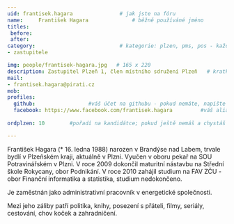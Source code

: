 ```yaml
---
uid: frantisek.hagara				# jak jste na fóru
name:     František Hagara  			# běžně používáné jméno
titles:
 before: 
 after: 
category:                 			# kategorie: plzen, pms, pos - každá na svůj řádek
- zastupitele

img: people/frantisek-hagara.jpg   # 165 x 220
description: Zastupitel Plzeň 1, člen místního sdružení Plzeň   # kratký popis, max 160 znaků
mail:
- frantisek.hagara@pirati.cz
mob: 
profiles:
  github:                 #váš účet na githubu - pokud nemáte, napište před to #
  facebook: https://www.facebook.com/frantisek.hagara		  #váš alias na facebooku - pokud nemáte, napište před to #
  
ordplzen: 10		#pořadí na kandidátce; pokud ještě nemáš a chystáš se kandidovat, napiš náhodné číslo větší než 10

--- 
```


František Hagara (* 16. ledna 1988) narozen v Brandýse nad Labem, trvale bydlí v Plzeňském kraji, aktuálně v Plzni. Vyučen v oboru pekař na SOU Potravinářském v Plzni. V roce 2009 dokončil maturitní nástavbu na Střední škole Rokycany, obor Podnikání. V roce 2010 zahájil studium na FAV ZČU - obor Finanční informatika a statistika, studium nedokončeno.

Je zaměstnán jako administrativní pracovník v energetické společnosti.

Mezi jeho záliby patří politika, knihy, posezení s přáteli, filmy, seriály, cestování, chov koček a zahradničení.
